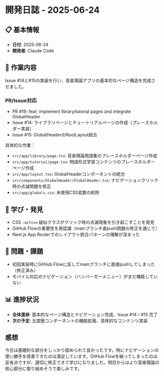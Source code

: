 # 開発日誌 - 2025-06-24

## 📋 基本情報
- **日付**: 2025-06-24
- **開発者**: Claude Code

## 🎯 作業内容
Issue #14と#15の実装を行い、音楽理論アプリの基本的なページ構造を完成させました。

### PR/Issue対応
- PR #19: feat: implement library/tutorial pages and integrate GlobalHeader
- Issue #14: ライブラリページとチュートリアルページの作成（プレースホルダー実装）
- Issue #15: GlobalHeaderのRootLayout統合

具体的な作業：
- `src/app/library/page.tsx`: 音楽理論用語集のプレースホルダーページ作成
- `src/app/tutorial/page.tsx`: 物語形式学習コンテンツのプレースホルダーページ作成
- `src/app/layout.tsx`: GlobalHeaderコンポーネントの統合
- `src/components/GlobalHeader/GlobalHeader.tsx`: ナビゲーションクリック時の点滅問題を修正
- `src/app/globals.css`: 未使用CSS変数の削除

## 🔧 学び・発見
- CSS `:active` 疑似クラスがクリック時の点滅現象を引き起こすことを発見
- GitHub Flowの重要性を再認識（mainブランチ直push問題の修正を通じて）
- Next.js App Routerでのレイアウト統合パターンの理解が深まった

## 🚫 問題・課題
- 初回実装時にGitHub Flowに反してmainブランチに直接pushしてしまった（修正済み）
- モバイル対応のナビゲーション（ハンバーガーメニュー）がまだ機能していない

## 📊 進捗状況
- **全体進捗**: 基本的なページ構造とナビゲーション完成、Issue #14・#15 完了
- **次の予定**: 五度圏コンポーネントの機能拡張、具体的なコンテンツ実装

## 感想
今日は基礎的な部分をしっかり固められて良かったです。特にナビゲーションの使い勝手を改善できたのは満足しています。GitHub Flowを破ってしまったのは反省点ですが、適切に修正できて学びになりました。明日からはより音楽理論の核心部分に取り組めそうで楽しみです。